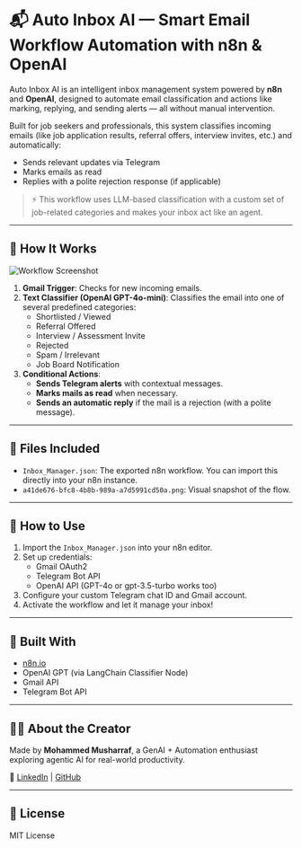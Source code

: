 # 📬 Auto Inbox AI — Smart Email Workflow Automation with n8n & OpenAI

Auto Inbox AI is an intelligent inbox management system powered by **n8n** and **OpenAI**, designed to automate email classification and actions like marking, replying, and sending alerts — all without manual intervention.

Built for job seekers and professionals, this system classifies incoming emails (like job application results, referral offers, interview invites, etc.) and automatically:

- Sends relevant updates via Telegram
- Marks emails as read
- Replies with a polite rejection response (if applicable)

> ⚡ This workflow uses LLM-based classification with a custom set of job-related categories and makes your inbox act like an agent.

---

## 🧠 How It Works


![Workflow Screenshot](https://github.com/user-attachments/assets/d550c5c0-b89a-4697-a8bb-125a2b07d833)
1. **Gmail Trigger**: Checks for new incoming emails.
2. **Text Classifier (OpenAI GPT-4o-mini)**: Classifies the email into one of several predefined categories:
   - Shortlisted / Viewed
   - Referral Offered
   - Interview / Assessment Invite
   - Rejected
   - Spam / Irrelevant
   - Job Board Notification
3. **Conditional Actions**:
   - **Sends Telegram alerts** with contextual messages.
   - **Marks mails as read** when necessary.
   - **Sends an automatic reply** if the mail is a rejection (with a polite message).
   
---

## 📂 Files Included

- `Inbox_Manager.json`: The exported n8n workflow. You can import this directly into your n8n instance.
- `a41de676-bfc8-4b8b-989a-a7d5991cd50a.png`: Visual snapshot of the flow.

---

## 🚀 How to Use

1. Import the `Inbox_Manager.json` into your n8n editor.
2. Set up credentials:
   - Gmail OAuth2
   - Telegram Bot API
   - OpenAI API (GPT-4o or gpt-3.5-turbo works too)
3. Configure your custom Telegram chat ID and Gmail account.
4. Activate the workflow and let it manage your inbox!

---

## 🧰 Built With

- [n8n.io](https://n8n.io)
- OpenAI GPT (via LangChain Classifier Node)
- Gmail API
- Telegram Bot API

---

## 🙋‍♂️ About the Creator

Made by **Mohammed Musharraf**, a GenAI + Automation enthusiast exploring agentic AI for real-world productivity.

🔗 [LinkedIn](https://www.linkedin.com/in/mohammed-musharraf11/) | [GitHub](https://github.com/MohammedMusharraf11)

---

## 📜 License

MIT License
